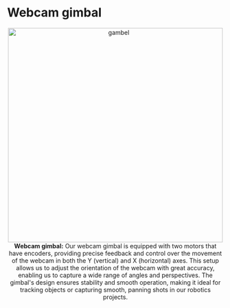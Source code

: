 Webcam gimbal
===

<p align="center">
  <img src="https://github.com/DexterTaha/WRO-2024-FUTURE-ENGINEERS/assets/130682580/3a3a72be-f112-4583-ac67-3a8550444438" alt="gambel" width="500">
  <br>
  <strong>Webcam gimbal:</strong>
  Our webcam gimbal is equipped with two motors that have encoders, providing precise feedback and control over the movement of the webcam in both the Y (vertical) and X (horizontal) axes. 
This setup allows us to adjust the orientation of the webcam with great accuracy, enabling us to capture a wide range of angles and perspectives. 
The gimbal's design ensures stability and smooth operation, making it ideal for tracking objects or capturing smooth, panning shots in our robotics projects.
</p>
